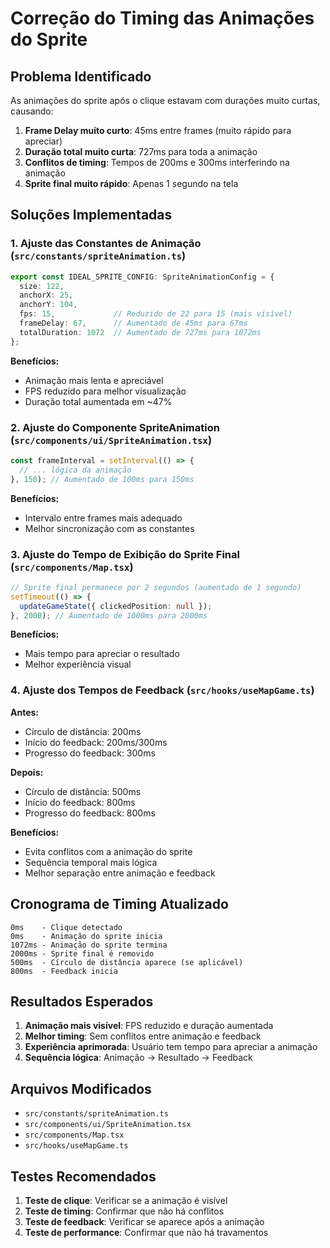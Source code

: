 # Correção do Timing das Animações do Sprite

## Problema Identificado

As animações do sprite após o clique estavam com durações muito curtas, causando:

1. **Frame Delay muito curto**: 45ms entre frames (muito rápido para apreciar)
2. **Duração total muito curta**: 727ms para toda a animação
3. **Conflitos de timing**: Tempos de 200ms e 300ms interferindo na animação
4. **Sprite final muito rápido**: Apenas 1 segundo na tela

## Soluções Implementadas

### 1. Ajuste das Constantes de Animação (`src/constants/spriteAnimation.ts`)

```typescript
export const IDEAL_SPRITE_CONFIG: SpriteAnimationConfig = {
  size: 122,
  anchorX: 25,
  anchorY: 104,
  fps: 15,             // Reduzido de 22 para 15 (mais visível)
  frameDelay: 67,      // Aumentado de 45ms para 67ms
  totalDuration: 1072  // Aumentado de 727ms para 1072ms
};
```

**Benefícios:**
- Animação mais lenta e apreciável
- FPS reduzido para melhor visualização
- Duração total aumentada em ~47%

### 2. Ajuste do Componente SpriteAnimation (`src/components/ui/SpriteAnimation.tsx`)

```typescript
const frameInterval = setInterval(() => {
  // ... lógica da animação
}, 150); // Aumentado de 100ms para 150ms
```

**Benefícios:**
- Intervalo entre frames mais adequado
- Melhor sincronização com as constantes

### 3. Ajuste do Tempo de Exibição do Sprite Final (`src/components/Map.tsx`)

```typescript
// Sprite final permanece por 2 segundos (aumentado de 1 segundo)
setTimeout(() => {
  updateGameState({ clickedPosition: null });
}, 2000); // Aumentado de 1000ms para 2000ms
```

**Benefícios:**
- Mais tempo para apreciar o resultado
- Melhor experiência visual

### 4. Ajuste dos Tempos de Feedback (`src/hooks/useMapGame.ts`)

**Antes:**
- Círculo de distância: 200ms
- Início do feedback: 200ms/300ms
- Progresso do feedback: 300ms

**Depois:**
- Círculo de distância: 500ms
- Início do feedback: 800ms
- Progresso do feedback: 800ms

**Benefícios:**
- Evita conflitos com a animação do sprite
- Sequência temporal mais lógica
- Melhor separação entre animação e feedback

## Cronograma de Timing Atualizado

```
0ms    - Clique detectado
0ms    - Animação do sprite inicia
1072ms - Animação do sprite termina
2000ms - Sprite final é removido
500ms  - Círculo de distância aparece (se aplicável)
800ms  - Feedback inicia
```

## Resultados Esperados

1. **Animação mais visível**: FPS reduzido e duração aumentada
2. **Melhor timing**: Sem conflitos entre animação e feedback
3. **Experiência aprimorada**: Usuário tem tempo para apreciar a animação
4. **Sequência lógica**: Animação → Resultado → Feedback

## Arquivos Modificados

- `src/constants/spriteAnimation.ts`
- `src/components/ui/SpriteAnimation.tsx`
- `src/components/Map.tsx`
- `src/hooks/useMapGame.ts`

## Testes Recomendados

1. **Teste de clique**: Verificar se a animação é visível
2. **Teste de timing**: Confirmar que não há conflitos
3. **Teste de feedback**: Verificar se aparece após a animação
4. **Teste de performance**: Confirmar que não há travamentos 